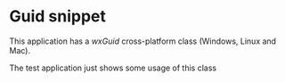 # Guid snippet #

This application has a _wxGuid_ cross-platform class (Windows, Linux and Mac).

The test application just shows some usage of this class
